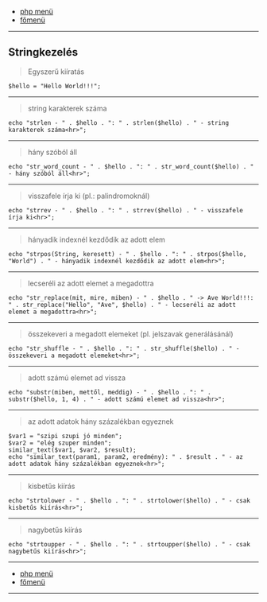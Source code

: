 - [php menü](../php.md)
- [főmenü](../../README.md)

---

## Stringkezelés


> Egyszerű kiíratás

```
$hello = "Hello World!!!";
```

---

> string karakterek száma

```
echo "strlen - " . $hello . ": " . strlen($hello) . " - string karakterek száma<hr>";
```

---

> hány szóból áll

```
echo "str_word_count - " . $hello . ": " . str_word_count($hello) . " - hány szóból áll<hr>";
```

---

> visszafele írja ki (pl.: palindromoknál)

```
echo "strrev - " . $hello . ": " . strrev($hello) . " - visszafele írja ki<hr>";
```

---

> hányadik indexnél kezdődik az adott elem

```
echo "strpos(String, keresett) - " . $hello . ": " . strpos($hello, "World") . " - hányadik indexnél kezdődik az adott elem<hr>";
```

---

> lecseréli az adott elemet a megadottra

```
echo "str_replace(mit, mire, miben) - " . $hello . " -> Ave World!!!: " . str_replace("Hello", "Ave", $hello) . " - lecseréli az adott elemet a megadottra<hr>";
```

---

> összekeveri a megadott elemeket (pl. jelszavak generálásánál)

```
echo "str_shuffle - " . $hello . ": " . str_shuffle($hello) . " - összekeveri a megadott elemeket<hr>";
```

---

> adott számú elemet ad vissza

```
echo "substr(miben, mettől, meddig) - " . $hello . ": " . substr($hello, 1, 4) . " - adott számú elemet ad vissza<hr>";
```

---

> az adott adatok hány százalékban egyeznek

```
$var1 = "szipi szupi jó minden";
$var2 = "elég szuper minden";
similar_text($var1, $var2, $result);
echo "similar_text(param1, param2, eredmény): " . $result . " - az adott adatok hány százalékban egyeznek<hr>";
```

---

> kisbetűs kiírás

```
echo "strtolower - " . $hello . ": " . strtolower($hello) . " - csak kisbetűs kiírás<hr>";
```

---

> nagybetűs kiírás

```
echo "strtoupper - " . $hello . ": " . strtoupper($hello) . " - csak nagybetűs kiírás<hr>";
```

---

- [php menü](../php.md)
- [főmenü](../../README.md)

---
